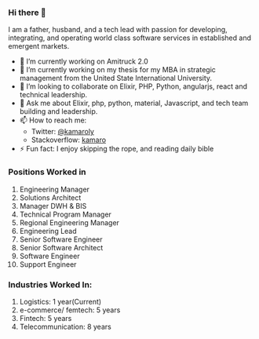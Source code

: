### Hi there 👋

I am a father, husband, and a tech lead with passion for developing, integrating, and operating world class software services in established and emergent markets.

- 🔭 I’m currently working on Amitruck 2.0
- 🌱 I’m currently working on my thesis for my MBA in strategic management from the United State International University.
- 👯 I’m looking to collaborate on Elixir, PHP, Python, angularjs, react and technical leadership.
- 💬 Ask me about Elixir, php, python, material, Javascript, and tech team building and leadership.
- 📫 How to reach me: 
  -  Twitter: [@kamaroly](https://twitter.com/kamaroly)
  -  Stackoverflow: [kamaro](https://stackoverflow.com/users/2858817/kamaro)
- ⚡ Fun fact: I enjoy skipping the rope, and reading daily bible

### Positions Worked in
1. Engineering Manager
2. Solutions Architect
3. Manager DWH & BIS
4. Technical Program Manager
5. Regional Engineering Manager
6. Engineering Lead
7. Senior Software Engineer
8. Senior Software Architect
9. Software Engineer
10. Support Engineer

### Industries Worked In:
1. Logistics: 1 year(Current)
3. e-commerce/ femtech: 5 years
4. Fintech: 5 years
5. Telecommunication: 8 years
